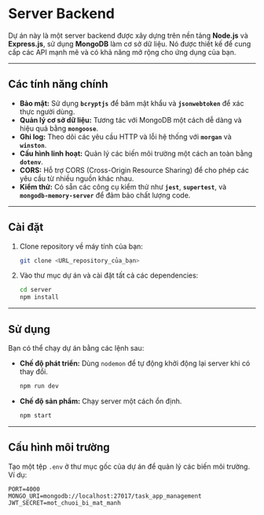 # Server Backend

Dự án này là một server backend được xây dựng trên nền tảng **Node.js** và **Express.js**, sử dụng **MongoDB** làm cơ sở dữ liệu. Nó được thiết kế để cung cấp các API mạnh mẽ và có khả năng mở rộng cho ứng dụng của bạn.

---

## Các tính năng chính

* **Bảo mật:** Sử dụng **`bcryptjs`** để băm mật khẩu và **`jsonwebtoken`** để xác thực người dùng.
* **Quản lý cơ sở dữ liệu:** Tương tác với MongoDB một cách dễ dàng và hiệu quả bằng **`mongoose`**.
* **Ghi log:** Theo dõi các yêu cầu HTTP và lỗi hệ thống với **`morgan`** và **`winston`**.
* **Cấu hình linh hoạt:** Quản lý các biến môi trường một cách an toàn bằng **`dotenv`**.
* **CORS:** Hỗ trợ CORS (Cross-Origin Resource Sharing) để cho phép các yêu cầu từ nhiều nguồn khác nhau.
* **Kiểm thử:** Có sẵn các công cụ kiểm thử như **`jest`**, **`supertest`**, và **`mongodb-memory-server`** để đảm bảo chất lượng code.

---

## Cài đặt

1.  Clone repository về máy tính của bạn:
    ```bash
    git clone <URL_repository_của_bạn>
    ```

2.  Vào thư mục dự án và cài đặt tất cả các dependencies:
    ```bash
    cd server
    npm install
    ```

---

## Sử dụng

Bạn có thể chạy dự án bằng các lệnh sau:

* **Chế độ phát triển:** Dùng `nodemon` để tự động khởi động lại server khi có thay đổi.
    ```bash
    npm run dev
    ```

* **Chế độ sản phẩm:** Chạy server một cách ổn định.
    ```bash
    npm start
    ```

---

## Cấu hình môi trường

Tạo một tệp `.env` ở thư mục gốc của dự án để quản lý các biến môi trường. Ví dụ:

```env
PORT=4000
MONGO_URI=mongodb://localhost:27017/task_app_management
JWT_SECRET=mot_chuoi_bi_mat_manh
